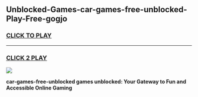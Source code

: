 
## Unblocked-Games-car-games-free-unblocked-Play-Free-gogjo
<h3>
<a href="https://premium76.site?title=car-games-free-unblocked&ref=23A">CLICK TO PLAY</a></h3>
<hr>

<h3>
<a href="https://premium76.site?title=car-games-free-unblocked&ref=23A">CLICK 2 PLAY</a>
  
</h3>

<a href="https://premium76.site?title=car-games-free-unblocked&ref=23A"><img src="https://clearcache.store/games.png"></a>


**car-games-free-unblocked games unblocked: Your Gateway to Fun and Accessible Online Gaming**

